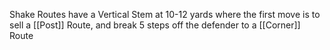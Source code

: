 Shake Routes have a Vertical Stem at 10-12 yards where the first move is to sell a [[Post]] Route, and break 5 steps off the defender to a [[Corner]] Route